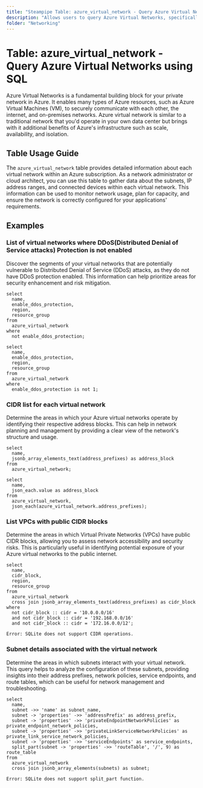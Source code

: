 ```yaml
---
title: "Steampipe Table: azure_virtual_network - Query Azure Virtual Networks using SQL"
description: "Allows users to query Azure Virtual Networks, specifically providing insights into the configuration and status of each virtual network within an Azure subscription."
folder: "Networking"
---
```


# Table: azure_virtual_network - Query Azure Virtual Networks using SQL

Azure Virtual Networks is a fundamental building block for your private network in Azure. It enables many types of Azure resources, such as Azure Virtual Machines (VM), to securely communicate with each other, the internet, and on-premises networks. Azure virtual network is similar to a traditional network that you'd operate in your own data center but brings with it additional benefits of Azure's infrastructure such as scale, availability, and isolation.

## Table Usage Guide

The `azure_virtual_network` table provides detailed information about each virtual network within an Azure subscription. As a network administrator or cloud architect, you can use this table to gather data about the subnets, IP address ranges, and connected devices within each virtual network. This information can be used to monitor network usage, plan for capacity, and ensure the network is correctly configured for your applications' requirements.

## Examples

### List of virtual networks where DDoS(Distributed Denial of Service attacks) Protection is not enabled
Discover the segments of your virtual networks that are potentially vulnerable to Distributed Denial of Service (DDoS) attacks, as they do not have DDoS protection enabled. This information can help prioritize areas for security enhancement and risk mitigation.

```sql+postgres
select
  name,
  enable_ddos_protection,
  region,
  resource_group
from
  azure_virtual_network
where
  not enable_ddos_protection;
```

```sql+sqlite
select
  name,
  enable_ddos_protection,
  region,
  resource_group
from
  azure_virtual_network
where
  enable_ddos_protection is not 1;
```

### CIDR list for each virtual network
Determine the areas in which your Azure virtual networks operate by identifying their respective address blocks. This can help in network planning and management by providing a clear view of the network's structure and usage.

```sql+postgres
select
  name,
  jsonb_array_elements_text(address_prefixes) as address_block
from
  azure_virtual_network;
```

```sql+sqlite
select
  name,
  json_each.value as address_block
from
  azure_virtual_network,
  json_each(azure_virtual_network.address_prefixes);
```

### List VPCs with public CIDR blocks
Determine the areas in which Virtual Private Networks (VPCs) have public CIDR blocks, allowing you to assess network accessibility and security risks. This is particularly useful in identifying potential exposure of your Azure virtual networks to the public internet.

```sql+postgres
select
  name,
  cidr_block,
  region,
  resource_group
from
  azure_virtual_network
  cross join jsonb_array_elements_text(address_prefixes) as cidr_block
where
  not cidr_block :: cidr = '10.0.0.0/16'
  and not cidr_block :: cidr = '192.168.0.0/16'
  and not cidr_block :: cidr = '172.16.0.0/12';
```

```sql+sqlite
Error: SQLite does not support CIDR operations.
```


### Subnet details associated with the virtual network
Determine the areas in which subnets interact with your virtual network. This query helps to analyze the configuration of these subnets, providing insights into their address prefixes, network policies, service endpoints, and route tables, which can be useful for network management and troubleshooting.

```sql+postgres
select
  name,
  subnet ->> 'name' as subnet_name,
  subnet -> 'properties' ->> 'addressPrefix' as address_prefix,
  subnet -> 'properties' ->> 'privateEndpointNetworkPolicies' as private_endpoint_network_policies,
  subnet -> 'properties' ->> 'privateLinkServiceNetworkPolicies' as private_link_service_network_policies,
  subnet -> 'properties' ->> 'serviceEndpoints' as service_endpoints,
  split_part(subnet -> 'properties' ->> 'routeTable', '/', 9) as route_table
from
  azure_virtual_network
  cross join jsonb_array_elements(subnets) as subnet;
```

```sql+sqlite
Error: SQLite does not support split_part function.
```